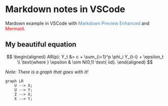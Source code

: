 # Markdown notes in VSCode

Mardown example in VSCode with <span style="color:steelblue">Markdown Preview Enhanced</span> and <span style="color:red">Mermaid</span>.

## My beautiful equation

$$
\begin{aligned}
 AR(p): Y_t &= c + \sum_{i=1}^p \phi_i Y_{t-i} + \epsilon_t \\
 \text{where } \epsilon & \sim N(0,1) \text{ iid}. 
\end{aligned}
$$

*Note: There is a graph that goes with it!*

```mermaid
graph LR
    U --> X;
    U --> Y;
    Z --> X;
    X --> Y;
```

